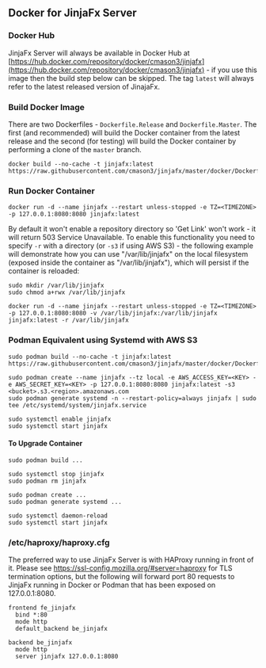## Docker for JinjaFx Server

### Docker Hub

JinjaFx Server will always be available in Docker Hub at [https://hub.docker.com/repository/docker/cmason3/jinjafx](https://hub.docker.com/repository/docker/cmason3/jinjafx) - if you use this image then the build step below can be skipped. The tag `latest` will always refer to the latest released version of JinajaFx.

### Build Docker Image

There are two Dockerfiles - `Dockerfile.Release` and `Dockerfile.Master`. The first (and recommended) will build the Docker container from the latest release and the second (for testing) will build the Docker container by performing a clone of the `master` branch.

```
docker build --no-cache -t jinjafx:latest https://raw.githubusercontent.com/cmason3/jinjafx/master/docker/Dockerfile.Release
```

### Run Docker Container
```
docker run -d --name jinjafx --restart unless-stopped -e TZ=<TIMEZONE> -p 127.0.0.1:8080:8080 jinjafx:latest
```

By default it won't enable a repository directory so 'Get Link' won't work - it will return 503 Service Unavailable. To enable this functionality you need to specify `-r` with a directory (or `-s3` if using AWS S3) - the following example will demonstrate how you can use "/var/lib/jinjafx" on the local filesystem (exposed inside the container as "/var/lib/jinjafx"), which will persist if the container is reloaded:

```
sudo mkdir /var/lib/jinjafx
sudo chmod a+rwx /var/lib/jinjafx

docker run -d --name jinjafx --restart unless-stopped -e TZ=<TIMEZONE> -p 127.0.0.1:8080:8080 -v /var/lib/jinjafx:/var/lib/jinjafx jinjafx:latest -r /var/lib/jinjafx
```

### Podman Equivalent using Systemd with AWS S3

```
sudo podman build --no-cache -t jinjafx:latest https://raw.githubusercontent.com/cmason3/jinjafx/master/docker/Dockerfile.Release

sudo podman create --name jinjafx --tz local -e AWS_ACCESS_KEY=<KEY> -e AWS_SECRET_KEY=<KEY> -p 127.0.0.1:8080:8080 jinjafx:latest -s3 <bucket>.s3.<region>.amazonaws.com
sudo podman generate systemd -n --restart-policy=always jinjafx | sudo tee /etc/systemd/system/jinjafx.service

sudo systemctl enable jinjafx
sudo systemctl start jinjafx
```

#### To Upgrade Container
```
sudo podman build ...

sudo systemctl stop jinjafx
sudo podman rm jinjafx

sudo podman create ...
sudo podman generate systemd ...

sudo systemctl daemon-reload
sudo systemctl start jinjafx
```

### /etc/haproxy/haproxy.cfg

The preferred way to use JinjaFx Server is with HAProxy running in front of it. Please see https://ssl-config.mozilla.org/#server=haproxy for TLS termination options, but the following will forward port 80 requests to JinjaFx running in Docker or Podman that has been exposed on 127.0.0.1:8080.

```
frontend fe_jinjafx
  bind *:80
  mode http
  default_backend be_jinjafx

backend be_jinjafx
  mode http
  server jinjafx 127.0.0.1:8080
```
